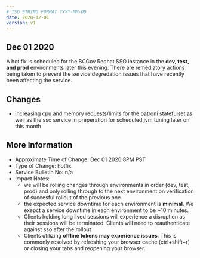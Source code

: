 ```yaml
---
# ISO STRING FORMAT YYYY-MM-DD
date: 2020-12-01
version: v1
---
```


## Dec 01 2020

A hot fix is scheduled for the BCGov Redhat SSO instance in the __dev, test, and prod__ environments later this evening. There are remediatory actions being taken 
to prevent the service degredation issues that have recently been affecting the service.

## Changes
- increasing cpu and memory requests/limits for the patroni statefulset as well as the sso service in preperation for scheduled jvm tuning later on this month

## More Information
- Approximate Time of Change: Dec 01 2020 8PM PST
- Type of Change: hotfix
- Service Bulletin No: n/a
- Impact Notes:
  - we will be rolling changes through environments in order (dev, test, prod) and only rolling through to the next environment on verification of succesful rollout of the previous one
  - the expected service downtime for each environment is __minimal__. We exepct a service downtime in each environment to be ~10 minutes. 
  - Clients holding long lived sessions will experience a disruption as their sessions will be terminated. Clients will need to reauthenticate against sso after the rollout
  - Clients utilizing __offline tokens may experience issues__. This is commonly resolved by refreshing your browser cache (ctrl+shift+r) or closing your tabs and reopening your browser.
 
